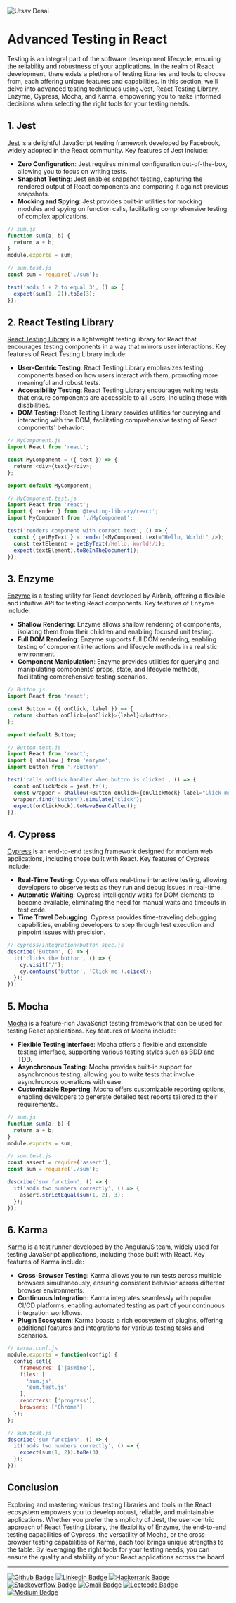 ![Utsav Desai](https://github.com/UtsavSoftrefineTech/demo/assets/135974253/c078b2a6-563b-4e62-af17-3fb13fce74a1)

# Advanced Testing in React

Testing is an integral part of the software development lifecycle, ensuring the reliability and robustness of your applications. In the realm of React development, there exists a plethora of testing libraries and tools to choose from, each offering unique features and capabilities. In this section, we'll delve into advanced testing techniques using Jest, React Testing Library, Enzyme, Cypress, Mocha, and Karma, empowering you to make informed decisions when selecting the right tools for your testing needs.

## 1. Jest

[Jest](https://jestjs.io/) is a delightful JavaScript testing framework developed by Facebook, widely adopted in the React community. Key features of Jest include:

- **Zero Configuration**: Jest requires minimal configuration out-of-the-box, allowing you to focus on writing tests.
- **Snapshot Testing**: Jest enables snapshot testing, capturing the rendered output of React components and comparing it against previous snapshots.
- **Mocking and Spying**: Jest provides built-in utilities for mocking modules and spying on function calls, facilitating comprehensive testing of complex applications.

```javascript
// sum.js
function sum(a, b) {
  return a + b;
}
module.exports = sum;
```

```javascript
// sum.test.js
const sum = require('./sum');

test('adds 1 + 2 to equal 3', () => {
  expect(sum(1, 2)).toBe(3);
});
```

## 2. React Testing Library

[React Testing Library](https://testing-library.com/docs/react-testing-library/intro/) is a lightweight testing library for React that encourages testing components in a way that mirrors user interactions. Key features of React Testing Library include:

- **User-Centric Testing**: React Testing Library emphasizes testing components based on how users interact with them, promoting more meaningful and robust tests.
- **Accessibility Testing**: React Testing Library encourages writing tests that ensure components are accessible to all users, including those with disabilities.
- **DOM Testing**: React Testing Library provides utilities for querying and interacting with the DOM, facilitating comprehensive testing of React components' behavior.

```javascript
// MyComponent.js
import React from 'react';

const MyComponent = ({ text }) => {
  return <div>{text}</div>;
};

export default MyComponent;
```

```javascript
// MyComponent.test.js
import React from 'react';
import { render } from '@testing-library/react';
import MyComponent from './MyComponent';

test('renders component with correct text', () => {
  const { getByText } = render(<MyComponent text="Hello, World!" />);
  const textElement = getByText(/Hello, World!/i);
  expect(textElement).toBeInTheDocument();
});
```

## 3. Enzyme

[Enzyme](https://enzymejs.github.io/enzyme/) is a testing utility for React developed by Airbnb, offering a flexible and intuitive API for testing React components. Key features of Enzyme include:

- **Shallow Rendering**: Enzyme allows shallow rendering of components, isolating them from their children and enabling focused unit testing.
- **Full DOM Rendering**: Enzyme supports full DOM rendering, enabling testing of component interactions and lifecycle methods in a realistic environment.
- **Component Manipulation**: Enzyme provides utilities for querying and manipulating components' props, state, and lifecycle methods, facilitating comprehensive testing scenarios.

```javascript
// Button.js
import React from 'react';

const Button = ({ onClick, label }) => {
  return <button onClick={onClick}>{label}</button>;
};

export default Button;
```

```javascript
// Button.test.js
import React from 'react';
import { shallow } from 'enzyme';
import Button from './Button';

test('calls onClick handler when button is clicked', () => {
  const onClickMock = jest.fn();
  const wrapper = shallow(<Button onClick={onClickMock} label="Click me" />);
  wrapper.find('button').simulate('click');
  expect(onClickMock).toHaveBeenCalled();
});
```

## 4. Cypress

[Cypress](https://www.cypress.io/) is an end-to-end testing framework designed for modern web applications, including those built with React. Key features of Cypress include:

- **Real-Time Testing**: Cypress offers real-time interactive testing, allowing developers to observe tests as they run and debug issues in real-time.
- **Automatic Waiting**: Cypress intelligently waits for DOM elements to become available, eliminating the need for manual waits and timeouts in test code.
- **Time Travel Debugging**: Cypress provides time-traveling debugging capabilities, enabling developers to step through test execution and pinpoint issues with precision.

```javascript
// cypress/integration/button_spec.js
describe('Button', () => {
  it('clicks the button', () => {
    cy.visit('/');
    cy.contains('button', 'Click me').click();
  });
});
```

## 5. Mocha

[Mocha](https://mochajs.org/) is a feature-rich JavaScript testing framework that can be used for testing React applications. Key features of Mocha include:

- **Flexible Testing Interface**: Mocha offers a flexible and extensible testing interface, supporting various testing styles such as BDD and TDD.
- **Asynchronous Testing**: Mocha provides built-in support for asynchronous testing, allowing you to write tests that involve asynchronous operations with ease.
- **Customizable Reporting**: Mocha offers customizable reporting options, enabling developers to generate detailed test reports tailored to their requirements.

```javascript
// sum.js
function sum(a, b) {
  return a + b;
}
module.exports = sum;
```

```javascript
// sum.test.js
const assert = require('assert');
const sum = require('./sum');

describe('sum function', () => {
  it('adds two numbers correctly', () => {
    assert.strictEqual(sum(1, 2), 3);
  });
});
```

## 6. Karma

[Karma](https://karma-runner.github.io/latest/index.html) is a test runner developed by the AngularJS team, widely used for testing JavaScript applications, including those built with React. Key features of Karma include:

- **Cross-Browser Testing**: Karma allows you to run tests across multiple browsers simultaneously, ensuring consistent behavior across different browser environments.
- **Continuous Integration**: Karma integrates seamlessly with popular CI/CD platforms, enabling automated testing as part of your continuous integration workflows.
- **Plugin Ecosystem**: Karma boasts a rich ecosystem of plugins, offering additional features and integrations for various testing tasks and scenarios.

```javascript
// karma.conf.js
module.exports = function(config) {
  config.set({
    frameworks: ['jasmine'],
    files: [
      'sum.js',
      'sum.test.js'
    ],
    reporters: ['progress'],
    browsers: ['Chrome']
  });
};
```

```javascript
// sum.test.js
describe('sum function', () => {
  it('adds two numbers correctly', () => {
    expect(sum(1, 2)).toBe(3);
  });
});
```

## Conclusion

Exploring and mastering various testing libraries and tools in the React ecosystem empowers you to develop robust, reliable, and maintainable applications. Whether you prefer the simplicity of Jest, the user-centric approach of React Testing Library, the flexibility of Enzyme, the end-to-end testing capabilities of Cypress, the versatility of Mocha, or the cross-browser testing capabilities of Karma, each tool brings unique strengths to the table. By leveraging the right tools for your testing needs, you can ensure the quality and stability of your React applications across the board.

----

[![Github Badge](http://img.shields.io/badge/-Github-black?style=flat-square&logo=github&link=https://github.com/UtsavSoftrefineTech)](https://github.com/UtsavSoftrefineTech)
[![Linkedin Badge](https://img.shields.io/badge/-LinkedIn-blue?style=flat-square&logo=Linkedin&logoColor=white&link=https://www.linkedin.com/in/utsavdesai26/)](https://www.linkedin.com/in/utsavdesai26/)
[![Hackerrank Badge](https://img.shields.io/badge/-Hackerrank-2EC866?style=flat-square&logo=HackerRank&logoColor=white&link=https://www.hackerrank.com/profile/UtsavDesai26)](https://www.hackerrank.com/profile/UtsavDesai26)
[![Stackoverflow Badge](https://img.shields.io/badge/-Stack%20overflow-FE7A16?style=flat-square&logo=stack-overflow&logoColor=white&link=https://stackoverflow.com/users/22878781/utsav-desai)](https://stackoverflow.com/users/22878781/utsav-desai)
[![Gmail Badge](https://img.shields.io/badge/-Gmail-d14836?style=flat-square&logo=Gmail&logoColor=white&link=mailto:desaiutsav26@gmail.com)](mailto:desaiutsav26@gmail.com)
[![Leetcode Badge](https://img.shields.io/badge/-Leetcode-FFA116?style=flat-square&logo=leetcode&logoColor=white&link=https://leetcode.com/desaiutsav26/)](https://leetcode.com/desaiutsav26/)
[![Medium Badge](https://img.shields.io/badge/-Medium-black?style=flat-square&logo=medium&link=https://medium.com/@utsavdesai26)](https://medium.com/@utsavdesai26)
